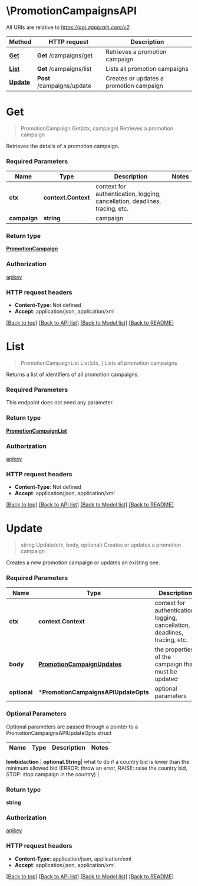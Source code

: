 # \PromotionCampaignsAPI

All URIs are relative to *https://api.appbrain.com/v2*

Method | HTTP request | Description
------------- | ------------- | -------------
[**Get**](PromotionCampaignsAPI.md#Get) | **Get** /campaigns/get | Retrieves a promotion campaign
[**List**](PromotionCampaignsAPI.md#List) | **Get** /campaigns/list | Lists all promotion campaigns
[**Update**](PromotionCampaignsAPI.md#Update) | **Post** /campaigns/update | Creates or updates a promotion campaign


# **Get**
> PromotionCampaign Get(ctx, campaign)
Retrieves a promotion campaign

Retrieves the details of a promotion campaign.

### Required Parameters

Name | Type | Description  | Notes
------------- | ------------- | ------------- | -------------
 **ctx** | **context.Context** | context for authentication, logging, cancellation, deadlines, tracing, etc.
  **campaign** | **string**| campaign | 

### Return type

[**PromotionCampaign**](PromotionCampaign.md)

### Authorization

[apikey](../README.md#apikey)

### HTTP request headers

 - **Content-Type**: Not defined
 - **Accept**: application/json, application/xml

[[Back to top]](#) [[Back to API list]](../README.md#documentation-for-api-endpoints) [[Back to Model list]](../README.md#documentation-for-models) [[Back to README]](../README.md)

# **List**
> PromotionCampaignList List(ctx, )
Lists all promotion campaigns

Returns a list of identifiers of all promotion campaigns.

### Required Parameters
This endpoint does not need any parameter.

### Return type

[**PromotionCampaignList**](PromotionCampaignList.md)

### Authorization

[apikey](../README.md#apikey)

### HTTP request headers

 - **Content-Type**: Not defined
 - **Accept**: application/json, application/xml

[[Back to top]](#) [[Back to API list]](../README.md#documentation-for-api-endpoints) [[Back to Model list]](../README.md#documentation-for-models) [[Back to README]](../README.md)

# **Update**
> string Update(ctx, body, optional)
Creates or updates a promotion campaign

Creates a new promotion campaign or updates an existing one.

### Required Parameters

Name | Type | Description  | Notes
------------- | ------------- | ------------- | -------------
 **ctx** | **context.Context** | context for authentication, logging, cancellation, deadlines, tracing, etc.
  **body** | [**PromotionCampaignUpdates**](PromotionCampaignUpdates.md)| the properties of the campaign that must be updated | 
 **optional** | ***PromotionCampaignsAPIUpdateOpts** | optional parameters | nil if no parameters

### Optional Parameters
Optional parameters are passed through a pointer to a PromotionCampaignsAPIUpdateOpts struct

Name | Type | Description  | Notes
------------- | ------------- | ------------- | -------------

 **lowbidaction** | **optional.String**| what to do if a country bid is lower than the minimum allowed bid (ERROR: throw an error, RAISE: raise the country bid, STOP: stop campaign in the country) | 

### Return type

**string**

### Authorization

[apikey](../README.md#apikey)

### HTTP request headers

 - **Content-Type**: application/json, application/xml
 - **Accept**: application/json, application/xml

[[Back to top]](#) [[Back to API list]](../README.md#documentation-for-api-endpoints) [[Back to Model list]](../README.md#documentation-for-models) [[Back to README]](../README.md)

